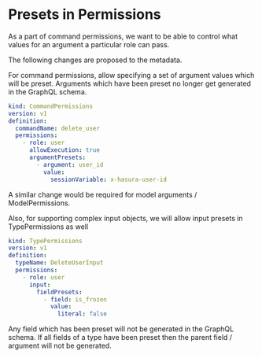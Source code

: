 # Presets in Permissions

As a part of command permissions, we want to be able to control what values for an argument a particular role can pass.

The following changes are proposed to the metadata.

For command permissions, allow specifying a set of argument values which will be preset. Arguments which have been preset no longer get generated in the GraphQL schema.

```yaml
kind: CommandPermissions
version: v1
definition:
  commandName: delete_user
  permissions:
    - role: user
      allowExecution: true
      argumentPresets:
        - argument: user_id
          value:
            sessionVariable: x-hasura-user-id
```

A similar change would be required for model arguments / ModelPermissions.

Also, for supporting complex input objects, we will allow input presets in TypePermissions as well

```yaml
kind: TypePermissions
version: v1
definition:
  typeName: DeleteUserInput
  permissions:
    - role: user
      input:
        fieldPresets:
          - field: is_frozen
            value:
              literal: false
```
Any field which has been preset will not be generated in the GraphQL schema. If all fields of a type have been preset then the parent field / argument will not be generated.
